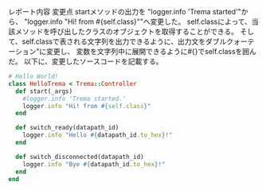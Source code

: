 レポート内容
変更点
startメソッドの出力を
"logger.info 'Trema started'"から、
"logger.info "Hi! from #{self.class}""へ変更した。
self.classによって、当該メソッドを呼び出したクラスのオブジェクトを取得することができる。
そして、self.classで表される文字列を出力できるように、出力文をダブルクォーテーション"に変更し、
変数を文字列中に展開できるように#{}でself.classを囲んだ。
以下に、変更したソースコードを記載する。

```ruby:hello_world.rb
# Hello World!
class HelloTrema < Trema::Controller
  def start(_args)
    #logger.info 'Trema started.'
    logger.info "Hi! from #{self.class}"
  end

  def switch_ready(datapath_id)
    logger.info "Hello #{datapath_id.to_hex}!"
  end

  def switch_disconnected(datapath_id)
    logger.info "Bye #{datapath_id.to_hex}!"
  end
end
